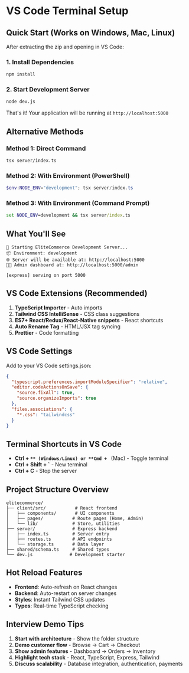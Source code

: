 # VS Code Terminal Setup

## Quick Start (Works on Windows, Mac, Linux)

After extracting the zip and opening in VS Code:

### 1. Install Dependencies
```bash
npm install
```

### 2. Start Development Server
```bash
node dev.js
```

That's it! Your application will be running at `http://localhost:5000`

## Alternative Methods

### Method 1: Direct Command
```bash
tsx server/index.ts
```

### Method 2: With Environment (PowerShell)
```powershell
$env:NODE_ENV="development"; tsx server/index.ts
```

### Method 3: With Environment (Command Prompt)
```cmd
set NODE_ENV=development && tsx server/index.ts
```

## What You'll See

```
🚀 Starting EliteCommerce Development Server...
📦 Environment: development
🌐 Server will be available at: http://localhost:5000
👨‍💼 Admin dashboard at: http://localhost:5000/admin

[express] serving on port 5000
```

## VS Code Extensions (Recommended)

1. **TypeScript Importer** - Auto imports
2. **Tailwind CSS IntelliSense** - CSS class suggestions
3. **ES7+ React/Redux/React-Native snippets** - React shortcuts
4. **Auto Rename Tag** - HTML/JSX tag syncing
5. **Prettier** - Code formatting

## VS Code Settings

Add to your VS Code settings.json:
```json
{
  "typescript.preferences.importModuleSpecifier": "relative",
  "editor.codeActionsOnSave": {
    "source.fixAll": true,
    "source.organizeImports": true
  },
  "files.associations": {
    "*.css": "tailwindcss"
  }
}
```

## Terminal Shortcuts in VS Code

- **Ctrl + `** (Windows/Linux) or **Cmd + `** (Mac) - Toggle terminal
- **Ctrl + Shift + `** - New terminal
- **Ctrl + C** - Stop the server

## Project Structure Overview

```
elitecommerce/
├── client/src/           # React frontend
│   ├── components/       # UI components  
│   ├── pages/           # Route pages (Home, Admin)
│   └── lib/             # Store, utilities
├── server/              # Express backend
│   ├── index.ts         # Server entry
│   ├── routes.ts        # API endpoints
│   └── storage.ts       # Data layer
├── shared/schema.ts     # Shared types
└── dev.js              # Development starter
```

## Hot Reload Features

- **Frontend**: Auto-refresh on React changes
- **Backend**: Auto-restart on server changes  
- **Styles**: Instant Tailwind CSS updates
- **Types**: Real-time TypeScript checking

## Interview Demo Tips

1. **Start with architecture** - Show the folder structure
2. **Demo customer flow** - Browse → Cart → Checkout
3. **Show admin features** - Dashboard → Orders → Inventory
4. **Highlight tech stack** - React, TypeScript, Express, Tailwind
5. **Discuss scalability** - Database integration, authentication, payments